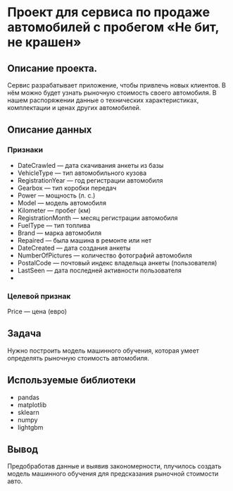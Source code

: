 # Проект для сервиса по продаже автомобилей с пробегом «Не бит, не крашен»

## Описание проекта.
Сервис разрабатывает приложение, чтобы привлечь новых клиентов. В нём можно будет узнать рыночную стоимость своего автомобиля. В нашем распоряжении данные о технических характеристиках, комплектации и ценах других автомобилей.

## Описание данных
### Признаки
- DateCrawled — дата скачивания анкеты из базы
- VehicleType — тип автомобильного кузова
- RegistrationYear — год регистрации автомобиля
- Gearbox — тип коробки передач
- Power — мощность (л. с.)
- Model — модель автомобиля
- Kilometer — пробег (км)
- RegistrationMonth — месяц регистрации автомобиля
- FuelType — тип топлива
- Brand — марка автомобиля
- Repaired — была машина в ремонте или нет
- DateCreated — дата создания анкеты
- NumberOfPictures — количество фотографий автомобиля
- PostalCode — почтовый индекс владельца анкеты (пользователя)
- LastSeen — дата последней активности пользователя
- 
### Целевой признак
Price — цена (евро)

## Задача
Нужно построить модель машинного обучения, которая умеет определять рыночную стоимость автомобиля.

## Используемые библиотеки
- pandas
- matplotlib
- sklearn
- numpy
- lightgbm

## Вывод
Предобработав данные и выявив закономерности, плучилось создать модель машинного обучения для предсказания рыночной стоимости авто.
